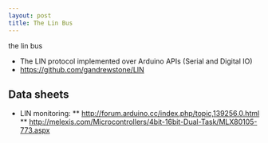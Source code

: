 ```yaml
---
layout: post
title: The Lin Bus
---
```

the lin bus

* The LIN protocol implemented over Arduino APIs (Serial and Digital IO)
* https://github.com/gandrewstone/LIN

## Data sheets
* LIN monitoring:
** http://forum.arduino.cc/index.php/topic,139256.0.html
** http://melexis.com/Microcontrollers/4bit-16bit-Dual-Task/MLX80105-773.aspx
